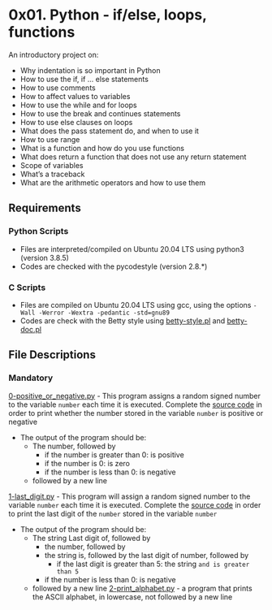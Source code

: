 # 0x01. Python - if/else, loops, functions
An introductory project on:

- Why indentation is so important in Python
- How to use the if, if ... else statements
- How to use comments
- How to affect values to variables
- How to use the while and for loops
- How to use the break and continues statements
- How to use else clauses on loops
- What does the pass statement do, and when to use it
- How to use range
- What is a function and how do you use functions
- What does return a function that does not use any return statement
- Scope of variables
- What’s a traceback
- What are the arithmetic operators and how to use them
## Requirements
### Python Scripts
- Files are interpreted/compiled on Ubuntu 20.04 LTS using python3 (version 3.8.5)
- Codes are checked with the pycodestyle (version 2.8.*)
### C Scripts
- Files are compiled on Ubuntu 20.04 LTS using gcc, using the options `-Wall -Werror -Wextra -pedantic -std=gnu89`
- Codes are check with the Betty style using [betty-style.pl](https://github.com/holbertonschool/Betty/blob/master/betty-style.pl) and [betty-doc.pl](https://github.com/holbertonschool/Betty/blob/master/betty-doc.pl)
## File Descriptions
### Mandatory
[0-positive_or_negative.py](https://github.com/Gbeminiyi-S/alx-higher_level_programming/blob/main/0x01-python-if_else_loops_functions/0-positive_or_negative.py) - This program assigns a random signed number to the variable `number` each time it is executed. Complete the [source code](https://github.com/holbertonschool/0x01.py/blob/master/0-positive_or_negative_py) in order to print whether the number stored in the variable `number` is positive or negative

- The output of the program should be:
  - The number, followed by
  	- if the number is greater than 0: is positive
	- if the number is 0: is zero
	- if the number is less than 0: is negative
  - followed by a new line

[1-last_digit.py](https://github.com/Gbeminiyi-S/alx-higher_level_programming/blob/main/0x01-python-if_else_loops_functions/1-last_digit.py) - This program will assign a random signed number to the variable `number` each time it is executed. Complete the [source code](https://github.com/holbertonschool/0x01.py/blob/master/1-last_digit_py) in order to print the last digit of the `number` stored in the variable `number`

- The output of the program should be:
  - The string Last digit of, followed by
  	- the number, followed by
	- the string is, followed by the last digit of number, followed by
	  - if the last digit is greater than 5: the string `and is greater than 5`
	- if the number is less than 0: is negative
  - followed by a new line
[2-print_alphabet.py](https://github.com/Gbeminiyi-S/alx-higher_level_programming/blob/main/0x01-python-if_else_loops_functions/2-print_alphabet.py) - a program that prints the ASCII alphabet, in lowercase, not followed by a new line
